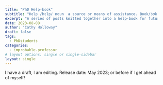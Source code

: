 ```yaml
---
title: "PhD Help-book"
subtitle: "Help /hɛlp/ noun  a source or means of assistance. Book/bʊk / a portable volume consisting of a series of written, printed, or illustrated pages bound together for ease of reading"
excerpt: "A series of posts knitted together into a help-book for future improbable professors. Containing things I wish I had known 20 years ago"
date: 2023-08-08
author: "Cathy Holloway"
draft: false
tags:
  - PhDstudents
categories:
  - improbable-professor
# layout options: single or single-sidebar
layout: single
---
```


I have a draft, I am editing. Release date: May 2023; or before if I get ahead of myself!

